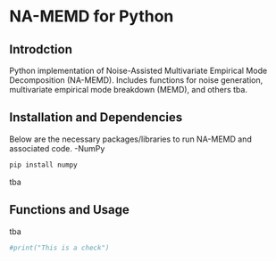 # NA-MEMD for Python

## Introdction

Python implementation of Noise-Assisted Multivariate Empirical Mode Decomposition (NA-MEMD). Includes functions for noise generation, multivariate empirical mode breakdown (MEMD), and others tba.

## Installation and Dependencies
Below are the necessary packages/libraries to run NA-MEMD and associated code.
-NumPy
```bash
pip install numpy
```

tba

## Functions and Usage

tba



```python
#print("This is a check")

```
